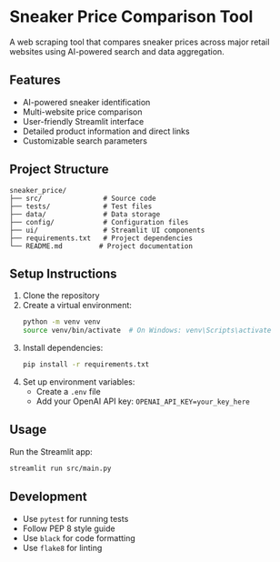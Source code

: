 # Sneaker Price Comparison Tool

A web scraping tool that compares sneaker prices across major retail websites using AI-powered search and data aggregation.

## Features
- AI-powered sneaker identification
- Multi-website price comparison
- User-friendly Streamlit interface
- Detailed product information and direct links
- Customizable search parameters

## Project Structure
```
sneaker_price/
├── src/               # Source code
├── tests/             # Test files
├── data/              # Data storage
├── config/            # Configuration files
├── ui/                # Streamlit UI components
├── requirements.txt   # Project dependencies
└── README.md         # Project documentation
```

## Setup Instructions
1. Clone the repository
2. Create a virtual environment:
   ```bash
   python -m venv venv
   source venv/bin/activate  # On Windows: venv\Scripts\activate
   ```
3. Install dependencies:
   ```bash
   pip install -r requirements.txt
   ```
4. Set up environment variables:
   - Create a `.env` file
   - Add your OpenAI API key: `OPENAI_API_KEY=your_key_here`

## Usage
Run the Streamlit app:
```bash
streamlit run src/main.py
```

## Development
- Use `pytest` for running tests
- Follow PEP 8 style guide
- Use `black` for code formatting
- Use `flake8` for linting 